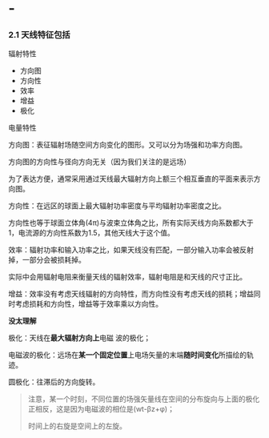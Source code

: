 # -
### 2.1 天线特征包括

辐射特性

- 方向图
- 方向性
- 效率
- 增益
- 极化

电量特性



方向图：表征辐射场随空间方向变化的图形。又可以分为场强和功率方向图。

方向图的方向性与径向方向无关（因为我们关注的是远场）

为了表达方便，通常采用通过天线最大辐射方向上额三个相互垂直的平面来表示方向图。

方向性：在远区的球面上最大辐射功率密度与平均辐射功率密度之比。

方向性也等于球面立体角(4π)与波束立体角之比，所有实际天线方向系数都大于1，电流源的方向性系数为1.5，其他天线大于这个值。

效率：辐射功率和输入功率之比，如果天线没有匹配，一部分输入功率会被反射掉，一部分会被损耗掉。 

实际中会用辐射电阻来衡量天线的辐射效率，辐射电阻是和天线的尺寸正比。

增益：效率没有考虑天线辐射的方向特性，而方向性没有考虑天线的损耗；增益同时考虑损耗和方向性，增益等于效率乘以方向性。

**没太理解**

极化：天线在**最大辐射方向上**电磁 波的极化； 

电磁波的极化：远场在**某一个固定位置**上电场矢量的末端**随时间变化**所描绘的轨迹。

圆极化：往滞后的方向旋转。 

> 注意，某一个时刻，不同位置的场强矢量线在空间的分布旋向与上面的极化正相反，这是因为电磁波的相位是(wt-βz+φ)；
>
> 时间上的右旋是空间上的左旋。 

